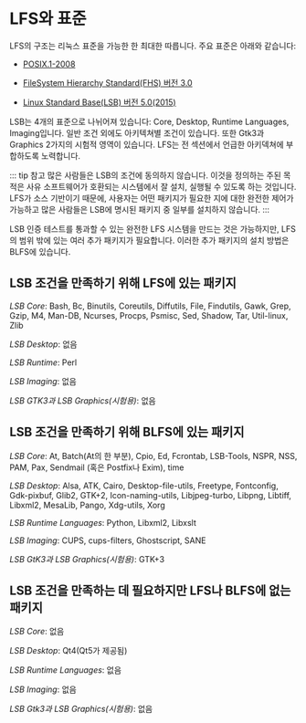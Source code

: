 # LFS와 표준

LFS의 구조는 리눅스 표준을 가능한 한 최대한 따릅니다. 주요 표준은 아래와 같습니다:

* [POSIX.1-2008](http://pubs.opengroup.org/onlinepubs/9699919799/)

* [FileSystem Hierarchy Standard(FHS) 버전 3.0](http://refspecs.linuxfoundation.org/FHS_3.0/fhs/index.html)

* [Linux Standard Base(LSB) 버전 5.0(2015)](http://refspecs.linuxfoundation.org/lsb.shtml)


LSB는 4개의 표준으로 나뉘어져 있습니다: Core, Desktop, Runtime Languages, Imaging입니다. 일반 조건 외에도 아키텍쳐별 조건이 있습니다. 또한 Gtk3과 Graphics 2가지의 시험적 영역이 있습니다. LFS는 전 섹션에서 언급한 아키덱쳐에 부합하도록 노력합니다.

::: tip 참고
많은 사람들은 LSB의 조건에 동의하지 않습니다. 이것을 정의하는 주된 목적은 사유 소프트웨어가  호환되는 시스템에서 잘 설치, 실행될 수 있도록 하는 것입니다. LFS가 소스 기반이기 때문에, 사용자는 어떤 패키지가 필요한 지에 대한 완전한 제어가 가능하고 많은 사람들은 LSB에 명시된 패키지 중 일부를 설치하지 않습니다.
:::

LSB 인증 테스트를 통과할 수 있는 완전한 LFS 시스템을 만드는 것은 가능하지만, LFS의 범위 밖에 있는 여러 추가 패키지가 필요합니다. 이러한 추가 패키지의 설치 방법은 BLFS에 있습니다. 

## LSB 조건을 만족하기 위해 LFS에 있는 패키지

*LSB Core*: Bash, Bc, Binutils, Coreutils, Diffutils, File, Findutils, Gawk, Grep, Gzip, M4, Man-DB, Ncurses, Procps, Psmisc, Sed, Shadow, Tar, Util-linux, Zlib

*LSB Desktop*: 없음

*LSB Runtime*: Perl

*LSB Imaging*: 없음

*LSB GTK3과 LSB Graphics(시험용)*: 없음

## LSB 조건을 만족하기 위해 BLFS에 있는 패키지

*LSB Core*: At, Batch(At의 한 부분), Cpio, Ed, Fcrontab, LSB-Tools, NSPR, NSS, PAM, Pax, Sendmail (혹은 Postfix나 Exim), time

*LSB Desktop*: Alsa, ATK, Cairo, Desktop-file-utils, Freetype, Fontconfig, Gdk-pixbuf, Glib2, GTK+2, Icon-naming-utils, Libjpeg-turbo, Libpng, Libtiff, Libxml2, MesaLib, Pango, Xdg-utils, Xorg

*LSB Runtime Languages*: Python, Libxml2, Libxslt

*LSB Imaging*: CUPS, cups-filters, Ghostscript, SANE

*LSB GtK3과 LSB Graphics(시험용)*: GTK+3

## LSB 조건을 만족하는 데 필요하지만 LFS나 BLFS에 없는 패키지

*LSB Core*: 없음

*LSB Desktop*: Qt4(Qt5가 제공됨)

*LSB Runtime Languages*: 없음

*LSB Imaging*: 없음

*LSB Gtk3과 LSB Graphics(시험용)*: 없음